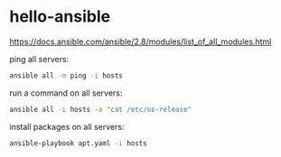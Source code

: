 # hello-ansible

https://docs.ansible.com/ansible/2.8/modules/list_of_all_modules.html

ping all servers:
```bash
ansible all -m ping -i hosts
```

run a command on all servers:
```bash
ansible all -i hosts -a "cat /etc/os-release"
```

install packages on all servers:
```bash
ansible-playbook apt.yaml -i hosts
```
